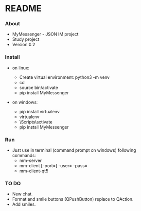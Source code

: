 # README #

### About ###

* MyMessenger - JSON IM project
* Study project
* Version 0.2

### Install ###

* on linux:
    * Create virtual environment: python3 -m venv <name>
    * cd <name>
    * source bin/activate <name>
    * pip install MyMessenger

* on windows:
    * pip install virtualenv
    * virtualenv <name>
    * <name>\Scripts\activate
    * pip install MyMessenger

### Run ###

* Just use in terminal (command prompt on windows) following commands:
    * mm-server
    * mm-client <addr> [-port=<port>] -user=<user> -pass=<password>
    * mm-client-qt5

### TO DO ###

* New chat.
* Format and smile buttons (QPushButton) replace to QAction.
* Add smiles.

